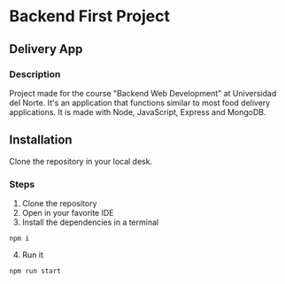 # Backend First Project
## Delivery App
### Description

Project made for the course "Backend Web Development" at Universidad del Norte. It's an application that functions similar to most food delivery applications. It is made with Node, JavaScript, Express and MongoDB.

## Installation
Clone the repository in your local desk.

### Steps

1. Clone the repository
2. Open in your favorite IDE
3. Install the dependencies in a terminal
```
npm i
```
4. Run it
```
npm run start
```
